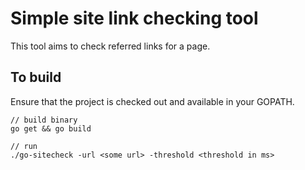 # Simple site link checking tool

This tool aims to check referred links for a page.

## To build

Ensure that the project is checked out and available in your GOPATH.

    // build binary
    go get && go build

    // run
    ./go-sitecheck -url <some url> -threshold <threshold in ms>

